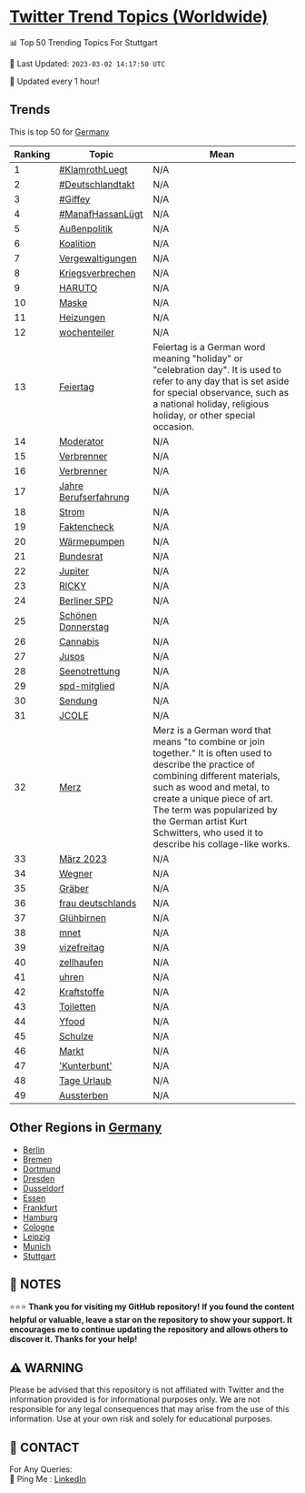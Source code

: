 [Twitter Trend Topics (Worldwide)](https://github.com/ErcinDedeoglu/Twitter-Trend-Topics)
==========


📊 Top 50 Trending Topics For Stuttgart

📆 Last Updated: `2023-03-02 14:17:50 UTC`

🔧 Updated every 1 hour!


## Trends

This is top 50 for [Germany](</Germany>)

| Ranking | Topic | Mean |
| ------- | ------------ | ------------ |
| 1 | [#KlamrothLuegt](http://twitter.com/search?q=%23KlamrothLuegt) | N/A |
| 2 | [#Deutschlandtakt](http://twitter.com/search?q=%23Deutschlandtakt) | N/A |
| 3 | [#Giffey](http://twitter.com/search?q=%23Giffey) | N/A |
| 4 | [#ManafHassanLügt](http://twitter.com/search?q=%23ManafHassanL%c3%bcgt) | N/A |
| 5 | [Außenpolitik](http://twitter.com/search?q=Au%c3%9fenpolitik) | N/A |
| 6 | [Koalition](http://twitter.com/search?q=Koalition) | N/A |
| 7 | [Vergewaltigungen](http://twitter.com/search?q=Vergewaltigungen) | N/A |
| 8 | [Kriegsverbrechen](http://twitter.com/search?q=Kriegsverbrechen) | N/A |
| 9 | [HARUTO](http://twitter.com/search?q=HARUTO) | N/A |
| 10 | [Maske](http://twitter.com/search?q=Maske) | N/A |
| 11 | [Heizungen](http://twitter.com/search?q=Heizungen) | N/A |
| 12 | [wochenteiler](http://twitter.com/search?q=wochenteiler) | N/A |
| 13 | [Feiertag](http://twitter.com/search?q=Feiertag) | Feiertag is a German word meaning "holiday" or "celebration day". It is used to refer to any day that is set aside for special observance, such as a national holiday, religious holiday, or other special occasion. |
| 14 | [Moderator](http://twitter.com/search?q=Moderator) | N/A |
| 15 | [Verbrenner](http://twitter.com/search?q=Verbrenner) | N/A |
| 16 | [Verbrenner](http://twitter.com/search?q=Verbrenner) | N/A |
| 17 | [Jahre Berufserfahrung](http://twitter.com/search?q=Jahre+Berufserfahrung) | N/A |
| 18 | [Strom](http://twitter.com/search?q=Strom) | N/A |
| 19 | [Faktencheck](http://twitter.com/search?q=Faktencheck) | N/A |
| 20 | [Wärmepumpen](http://twitter.com/search?q=W%c3%a4rmepumpen) | N/A |
| 21 | [Bundesrat](http://twitter.com/search?q=Bundesrat) | N/A |
| 22 | [Jupiter](http://twitter.com/search?q=Jupiter) | N/A |
| 23 | [RICKY](http://twitter.com/search?q=RICKY) | N/A |
| 24 | [Berliner SPD](http://twitter.com/search?q=Berliner+SPD) | N/A |
| 25 | [Schönen Donnerstag](http://twitter.com/search?q=Sch%c3%b6nen+Donnerstag) | N/A |
| 26 | [Cannabis](http://twitter.com/search?q=Cannabis) | N/A |
| 27 | [Jusos](http://twitter.com/search?q=Jusos) | N/A |
| 28 | [Seenotrettung](http://twitter.com/search?q=Seenotrettung) | N/A |
| 29 | [spd-mitglied](http://twitter.com/search?q=spd-mitglied) | N/A |
| 30 | [Sendung](http://twitter.com/search?q=Sendung) | N/A |
| 31 | [JCOLE](http://twitter.com/search?q=JCOLE) | N/A |
| 32 | [Merz](http://twitter.com/search?q=Merz) | Merz is a German word that means "to combine or join together." It is often used to describe the practice of combining different materials, such as wood and metal, to create a unique piece of art. The term was popularized by the German artist Kurt Schwitters, who used it to describe his collage-like works. |
| 33 | [März 2023](http://twitter.com/search?q=M%c3%a4rz+2023) | N/A |
| 34 | [Wegner](http://twitter.com/search?q=Wegner) | N/A |
| 35 | [Gräber](http://twitter.com/search?q=Gr%c3%a4ber) | N/A |
| 36 | [frau deutschlands](http://twitter.com/search?q=frau+deutschlands) | N/A |
| 37 | [Glühbirnen](http://twitter.com/search?q=Gl%c3%bchbirnen) | N/A |
| 38 | [mnet](http://twitter.com/search?q=mnet) | N/A |
| 39 | [vizefreitag](http://twitter.com/search?q=vizefreitag) | N/A |
| 40 | [zellhaufen](http://twitter.com/search?q=zellhaufen) | N/A |
| 41 | [uhren](http://twitter.com/search?q=uhren) | N/A |
| 42 | [Kraftstoffe](http://twitter.com/search?q=Kraftstoffe) | N/A |
| 43 | [Toiletten](http://twitter.com/search?q=Toiletten) | N/A |
| 44 | [Yfood](http://twitter.com/search?q=Yfood) | N/A |
| 45 | [Schulze](http://twitter.com/search?q=Schulze) | N/A |
| 46 | [Markt](http://twitter.com/search?q=Markt) | N/A |
| 47 | ['Kunterbunt'](http://twitter.com/search?q=%27Kunterbunt%27) | N/A |
| 48 | [Tage Urlaub](http://twitter.com/search?q=Tage+Urlaub) | N/A |
| 49 | [Aussterben](http://twitter.com/search?q=Aussterben) | N/A |



## Other Regions in [Germany](</Germany>)

* [Berlin](</Germany/Berlin.md>)
* [Bremen](</Germany/Bremen.md>)
* [Dortmund](</Germany/Dortmund.md>)
* [Dresden](</Germany/Dresden.md>)
* [Dusseldorf](</Germany/Dusseldorf.md>)
* [Essen](</Germany/Essen.md>)
* [Frankfurt](</Germany/Frankfurt.md>)
* [Hamburg](</Germany/Hamburg.md>)
* [Cologne](</Germany/Cologne.md>)
* [Leipzig](</Germany/Leipzig.md>)
* [Munich](</Germany/Munich.md>)
* [Stuttgart](</Germany/Stuttgart.md>)



## 📝 NOTES

⭐⭐⭐ **Thank you for visiting my GitHub repository! If you found the content helpful or valuable, leave a star on the repository to show your support. It encourages me to continue updating the repository and allows others to discover it. Thanks for your help!**


## ⚠️ WARNING

Please be advised that this repository is not affiliated with Twitter and the information provided is for informational purposes only. We are not responsible for any legal consequences that may arise from the use of this information. Use at your own risk and solely for educational purposes.


## 📨 CONTACT

 For Any Queries:  
            🏓 Ping Me : [LinkedIn](https://www.linkedin.com/in/ercindedeoglu/)
